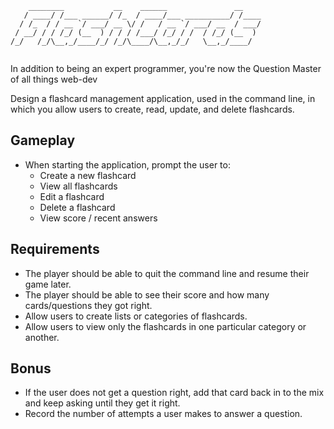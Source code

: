 ```
    ________           __    ______               __    
   / ____/ /___ ______/ /_  / ____/___ __________/ /____
  / /_  / / __ `/ ___/ __ \/ /   / __ `/ ___/ __  / ___/
 / __/ / / /_/ (__  ) / / / /___/ /_/ / /  / /_/ (__  ) 
/_/   /_/\__,_/____/_/ /_/\____/\__,_/_/   \__,_/____/  
                                                        
```

In addition to being an expert programmer, you're now the Question Master of all things web-dev

Design a flashcard management application, used in the command line, in which you allow users to create, read, update, and delete flashcards.

## Gameplay

- When starting the application, prompt the user to:
  - Create a new flashcard
  - View all flashcards
  - Edit a flashcard
  - Delete a flashcard
  - View score / recent answers

## Requirements

- The player should be able to quit the command line and resume their game later.
- The player should be able to see their score and how many cards/questions they got right.
- Allow users to create lists or categories of flashcards.
- Allow users to view only the flashcards in one particular category or another.



## Bonus

- If the user does not get a question right, add that card back in to the mix and keep asking until they get it right.
- Record the number of attempts a user makes to answer a question.

